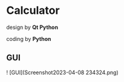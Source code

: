 # Calculator
design by **Qt Python**

coding by **Python**

## GUI 
! [GUI](Screenshot2023-04-08 234324.png)